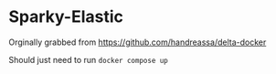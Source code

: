 # Sparky-Elastic
Orginally grabbed from https://github.com/handreassa/delta-docker

Should just need to run `docker compose up`